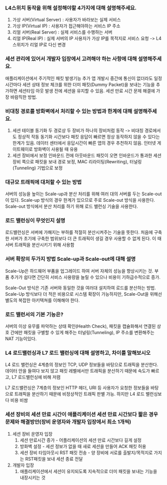### L4스위치 동작을 위해 설정해야할 4가지에 대해 설명해주세요.

1. 가상 서버(Virtual Server) : 사용자가 바라보는 실제 서비스
2. 가상 IP(Virtual IP) : 사용자가 접근해야하는 서비스 IP 주소
3. 리얼 서버(Real Server) : 실제 서비스를 수행하는 서버
4. 리얼 IP(Real IP) : 실제 서버의 IP
사용자가 가상 IP를 목적지로 서비스 요청 -> L4 스위치가 리얼 IP로 다신 변경

### 세션 관리에 있어서 개발자 입장에서 고려해야 하는 사항에 대해 설명해주세요.

애플리케이션에서 주기적인 패킷 발생기능 추가
앱 개발시 중간에 통신이 없더라도 일정 시간마다 세션 상태 정보 체크를 위한 더미 패킷(Dummy Packet)을 보내는 기능을 추가하면 세션타임 아웃 발생 전에 세션을 유지할 수 있음. 세션 만료 시간 문제 해결에 가장 바람직한 방법.

### 비대칭 경로를 방화벽에서 처리할 수 있는 방법과 한계에 대해 설명해주세요.

1. 세션 테이블 동기화
두 경로상 두 장비가 하나의 장비처럼 동작 -> 비대칭 경로에서도 정상적 작동
동기화 시간보다 패킷 응답이 빠르면 정상 동작하지 않을 수 있다는 한계가 있음. 데이터 센터에서 응답시간이 빠른 앱의 경우 추천하지 않음.
인터넷 게이트웨이로 방화벽이 사용될 때 유용
2. 세션 장비에서 보정
인바운드 전에 아웃바운드 패킷이 오면 인바운드가 통과한 세션 장비 쪽으로 패킷을 보내 경로 보정, MAC 리라이팅(Rewriting), 터널링(Tunneling) 기법으로 보정


### 대규모 트래픽에 대처할 수 있는 방법
서버의 성능을 높이는 Scale-up과 분산 처리를 위해 여러 대의 서버를 두는 Scale-out이 있다. Scale-up 방식의 경우 한계가 있으므로 주로 Scale-out 방식을 사용한다. Scale-out 방식에서 분산 처리를 하기 위해 로드 밸런싱 기술을 사용한다.

### 로드 밸런싱이 무엇인지 설명
로드밸런싱은 서버에 가해지는 부하를 적절히 분산시켜주는 기술을 뜻한다. 처음에 구축한 서버가 초기에 구축한 범위보다 더 큰 트래픽이 생길 경우 사용할 수 없게 된다. 이 때 서버 트래픽을 분산시키기 위해 사용함


### 서버 확장의 두가지 방법 Scale-up과 Scale-out에 대해 설명
Scale-Up은 하드웨어 부품을 업그레이드 하여 서버 자체의 성능을 향상시키는 것. 부품 추가가 쉽다면 간단히 서비스 사용량을 늘릴 수 있으나 비용이 기하급수적으로 증가.

Scale-Out 방식은 기존 서버와 동일한 것을 여러대 설치하여 로드를 분산하는 방법. Scale-Up 방식보다 더 적은 비용으로 시스템 확장이 가능하지만, Scale-Out을 위해선 별도의 복잡한 아키텍쳐를 이해해야 한다.

### 로드 밸런서의 기본 기능은?
    
서버의 이상 유무를 파악하는 상태 확인(Health Check), 패킷을 캡슐화해서 연결된 상호 간에만 패킷을 구별할 수 있게 해주는 터널링(Tunneling), IP 주소를 변환해주는 NAT 기능이있다.

### L4 로드밸런싱과 L7 로드 밸런싱에 대해 설명하고, 차이를 말해보시오
L4 로드 밸런싱은 4계층의 정보인 TCP, UDP 정보들을 바탕으로 트래픽을 분산한다. 데이터 안을 들여다 보지 않고 패킷 레벨에서만 트래픽을 분산하기 때문에 속도가 빠르고, L7 로드밸런싱에 비해 저렴

L7 로드밸런싱은 7계층의 정보인 HTTP 헤더, URI 등 사용자가 요청한 정보들을 바탕으로 트래픽을 분산하기 때문에 비정상적인 트래픽 판별 가능. 하지만 L4 로드 밸런싱보다 비용 비쌈


### 세션 장비의 세션 만료 시간이 애플리케이션 세션 만료 시간보다 짧은 경우 문제와 해결방안(장비 운영자와 개발자 입장에서 최소 1개씩)    
1. 세션 장비 운영자 입장
    1. 세션 만료시간 증가 - 어플리케이션의 세션 만료 시간보다 길게 설정
    2. 방화벽 설정 - 세션 정보가 없을 때 새로 세션을 만들어 ACK 패킷 허용
    3. 세션 장비 타임아웃시 RST 패킷 전송 - 양 장비에 서로를 출발지/목적지로 가지는 RST패킷을 보내 세션 종료 전달
2. 개발자 입장
    1. 애플리케이션에서 세션이 유지되도록 지속적으로 더미 패킷을 보내는 기능을 내장시키는 것